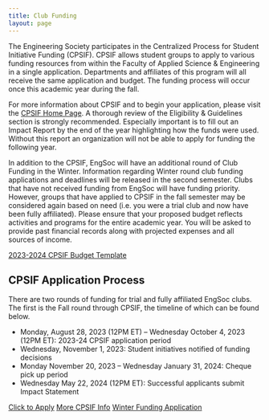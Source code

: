 ```yaml
---
title: Club Funding
layout: page
---
```


The Engineering Society participates in the Centralized Process for Student Initiative Funding (CPSIF). CPSIF allows student groups to apply to various funding resources from within the Faculty of Applied Science & Engineering in a single application. Departments and affiliates of this program will all receive the same application and budget. The funding process will occur once this academic year during the fall.

For more information about CPSIF and to begin your application, please visit the [CPSIF Home Page](uofteng.ca/CPSIF). A thorough review of the Eligibility & Guidelines section is strongly recommended. Especially important is to fill out an Impact Report by the end of the year highlighting how the funds were used. Without this report an organization will not be able to apply for funding the following year.

In addition to the CPSIF, EngSoc will have an additional round of Club Funding in the Winter. Information regarding Winter round club funding applications and deadlines will be released in the second semester. Clubs that have not received funding from EngSoc will have funding priority. However, groups that have applied to CPSIF in the fall semester may be considered again based on need (i.e. you were a trial club and now have been fully affiliated). Please ensure that your proposed budget reflects activities and programs for the entire academic year. You will be asked to provide past financial records along with projected expenses and all sources of income. 

<a class="button is-primary" href="https://utoronto.sharepoint.com/:x:/s/fase-VDU/setd/ET_pS7HVxwJAlB6vzRSzbwoBnJvJtZsAzflJangkHuH-_g?e=GNi1H6">2023-2024 CPSIF Budget Template</a>

## CPSIF Application Process

There are two rounds of funding for trial and fully affiliated EngSoc clubs. The first is the Fall round through CPSIF, the timeline of which can be found below.
<ul>
<li>Monday, August 28, 2023 (12PM ET) –  Wednesday October 4, 2023 (12PM ET): 2023-24 CPSIF application period </li>
<li>Wednesday, November 1, 2023: Student initiatives notified of funding decisions</li>
<li>Monday November 20, 2023 – Wednesday January 31, 2024: Cheque pick up period</li>
<li>Wednesday May 22, 2024 (12PM ET): Successful applicants submit Impact Statement</li>
</ul>

<a class="button is-primary" href="https://forms.office.com/r/NpQsrtGqpR">Click to Apply</a> 
<a class="button is-primary" href="uofteng.ca/CPSIF">More CPSIF Info</a> 
<a class="button is-danger" disabled href="https://docs.google.com/forms/d/e/1FAIpQLSfYUfIKAGVTVfzpvkzEuezJG4UYjZzQo8mr4qPp8oUrJYPvSQ/viewform">Winter Funding Application</a>
